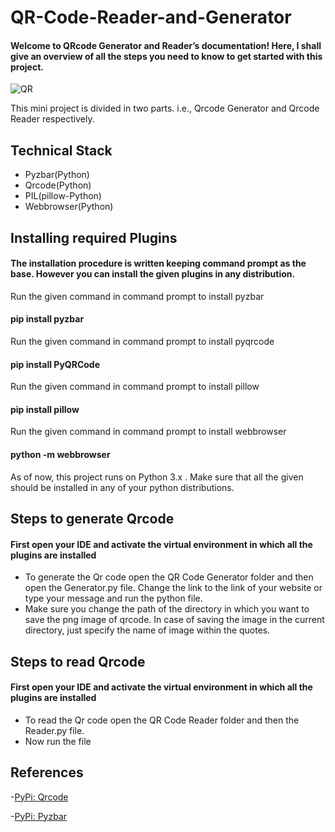 # QR-Code-Reader-and-Generator
#### Welcome to QRcode Generator and Reader’s documentation! Here, I shall give an overview of all the steps you need to know to get started with this project.

![QR](https://user-images.githubusercontent.com/76250835/102737004-4ea69100-436c-11eb-89cb-8aa2986587e7.png)


This mini project is divided in two parts. i.e., Qrcode Generator and Qrcode Reader respectively.

## Technical Stack
* Pyzbar(Python)
* Qrcode(Python)
* PIL(pillow-Python)
* Webbrowser(Python)

## Installing required Plugins
#### The installation procedure is written keeping command prompt as the base. However you can install the given plugins in any distribution.

Run the given command in command prompt to install pyzbar 
#### pip install pyzbar

Run the given command in command prompt to install pyqrcode
#### pip install PyQRCode

Run the given command in command prompt to install pillow
#### pip install pillow

Run the given command in command prompt to install webbrowser
#### python -m webbrowser


As of now, this project runs on Python 3.x . Make sure that all the given should be installed in any of your python distributions.

## Steps to generate Qrcode
#### First open your IDE and activate the virtual environment in which all the plugins are installed

* To generate the Qr code open the QR Code Generator folder and then open the Generator.py file. Change the link to the link of your website or type your message and run the python file.
* Make sure you change the path of the directory in which you want to save the png image of qrcode. In case of saving the image in the current directory, just specify the name of image within the quotes.  


## Steps to read Qrcode
#### First open your IDE and activate the virtual environment in which all the plugins are installed

* To read the Qr code open the QR Code Reader folder and then the Reader.py file.
* Now run the file

## References
-[PyPi: Qrcode](https://pypi.org/project/PyQRCode/)

-[PyPi: Pyzbar](https://pypi.org/project/pyzbar/)
